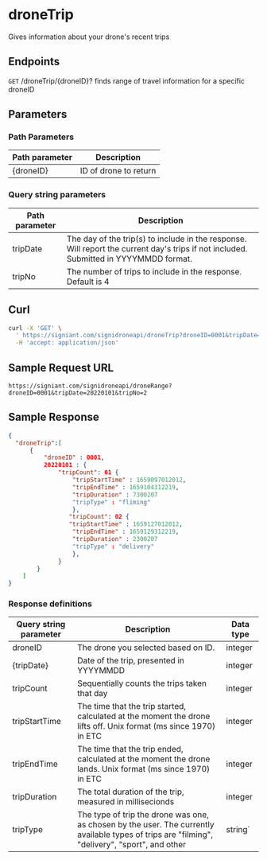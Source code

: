 # droneTrip

Gives information about your drone's recent trips

## Endpoints

`GET` /droneTrip/{droneID}?
finds range of travel information for a specific droneID

## Parameters
### Path Parameters
|Path parameter|Description|
|--|--|
| {droneID} |ID of drone to return   |

### Query string parameters
|Path parameter|Description|
|--|--|
|tripDate| The day of the trip(s) to include in the response. Will report the current day's trips if not included. Submitted in YYYYMMDD format. |
|tripNo| The number of trips to include in the response. Default is 4 |

## Curl

```bash
curl -X 'GET' \
  ' https://signiant.com/signidroneapi/droneTrip?droneID=0001&tripDate=20220101&tripNo=2' \
  -H 'accept: application/json'
```

## Sample Request URL

    https://signiant.com/signidroneapi/droneRange?droneID=0001&tripDate=20220101&tripNo=2

## Sample Response
```json
{
  "droneTrip":[
	  {
		  "droneID" : 0001,
		  20220101 : {
			  "tripCount": 01 {
				  "tripStartTime" : 1659097012012,
				  "tripEndTime" : 1659104312219,
				  "tripDuration" : 7300207
				  "tripType" : "fliming"
				  },
				 "tripCount": 02 {
				 "tripStartTime" : 1659127012012,
				  "tripEndTime" : 1659129312219,
				  "tripDuration" : 2300207
				  "tripType" : "delivery"
				  },
			  }
		}
	]	  
}


```

### Response definitions
|Query string parameter| Description |Data type |
|--|--|--|
| droneID | The drone you selected based on ID. |integer
| {tripDate} | Date of the trip, presented in YYYYMMDD | integer
| tripCount | Sequentially counts the trips taken that day | integer
| tripStartTime | The time that the trip started, calculated at the moment the drone lifts off. Unix format (ms since 1970) in ETC |integer
| tripEndTime | The time that the trip ended, calculated at the moment the drone lands. Unix format (ms since 1970) in ETC |integer
|tripDuration | The total duration of the trip, measured in millisecionds | integer
| tripType |  The type of trip the drone was one, as chosen by the user. The currently available types of trips are "filming", "delivery", "sport", and other|string`
    
